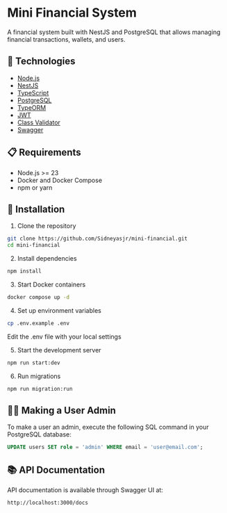 # Mini Financial System

A financial system built with NestJS and PostgreSQL that allows managing financial transactions, wallets, and users.

## 🚀 Technologies

- [Node.js](https://nodejs.org/)
- [NestJS](https://nestjs.com/)
- [TypeScript](https://www.typescriptlang.org/)
- [PostgreSQL](https://www.postgresql.org/)
- [TypeORM](https://typeorm.io/)
- [JWT](https://jwt.io/)
- [Class Validator](https://github.com/typestack/class-validator)
- [Swagger](https://swagger.io/)

## 📋 Requirements

- Node.js >= 23
- Docker and Docker Compose
- npm or yarn

## 🔧 Installation

1. Clone the repository
```bash
git clone https://github.com/Sidneyasjr/mini-financial.git
cd mini-financial
```

2. Install dependencies
```bash
npm install
```

3. Start Docker containers
```bash
docker compose up -d
```

4. Set up environment variables
```bash
cp .env.example .env
```
Edit the .env file with your local settings

5. Start the development server
```bash
npm run start:dev
```

6. Run migrations
```bash
npm run migration:run
```

## 👨‍💻 Making a User Admin

To make a user an admin, execute the following SQL command in your PostgreSQL database:

```sql
UPDATE users SET role = 'admin' WHERE email = 'user@email.com';
```


## 📚 API Documentation

API documentation is available through Swagger UI at:
```
http://localhost:3000/docs
```